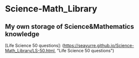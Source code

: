 Science-Math_Library
====================
My own storage of Science&amp;Mathematics knowledge
---------------------------------------------------
[Life Science 50 questions]: (https://seayurre.github.io/Science-Math_Library/LS-50.html, "Life Science 50 questions")
